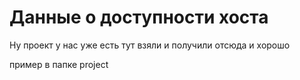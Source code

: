 # Данные о доступности хоста

Ну проект у нас уже есть тут взяли и получили отсюда и хорошо

пример в папке project
